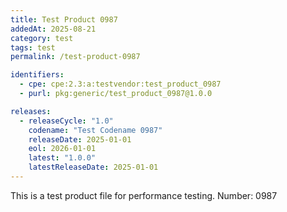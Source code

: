 ```yaml
---
title: Test Product 0987
addedAt: 2025-08-21
category: test
tags: test
permalink: /test-product-0987

identifiers:
  - cpe: cpe:2.3:a:testvendor:test_product_0987
  - purl: pkg:generic/test_product_0987@1.0.0

releases:
  - releaseCycle: "1.0"
    codename: "Test Codename 0987"
    releaseDate: 2025-01-01
    eol: 2026-01-01
    latest: "1.0.0"
    latestReleaseDate: 2025-01-01
---
```


This is a test product file for performance testing. Number: 0987
